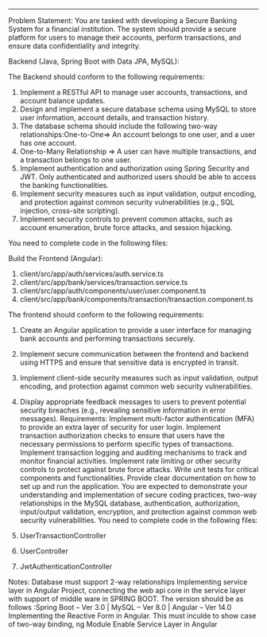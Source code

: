 ---
Problem Statement:
You are tasked with developing a Secure Banking System for a financial institution. The system should provide a secure platform for users to manage their accounts, perform transactions, and ensure data confidentiality and integrity. 

Backend (Java, Spring Boot with Data JPA, MySQL):

The Backend should conform to the following requirements:
1. Implement a RESTful API to manage user accounts, transactions, and account balance updates.
2. Design and implement a secure database schema using MySQL to store user information, account details, and transaction history. 
3. The database schema should include the following two-way relationships:One-to-One=> An account belongs to one user, and a user has one account.
4. One-to-Many Relationship => A user can have multiple transactions, and a transaction belongs to one user.
5. Implement authentication and authorization using Spring Security and JWT. Only authenticated and authorized users should be able to access the banking functionalities.
6. Implement security measures such as input validation, output encoding, and protection against common security vulnerabilities (e.g., SQL injection, cross-site scripting).
7. Implement security controls to prevent common attacks, such as account enumeration, brute force attacks, and session hijacking.

You need to complete code in the following files:

Build the Frontend (Angular):
1. client/src/app/auth/services/auth.service.ts
2. client/src/app/bank/services/transaction.service.ts
3. client/src/app/auth/components/user/user.component.ts
4. client/src/app/bank/components/transaction/transaction.component.ts

The frontend should conform to the following requirements:
1. Create an Angular application to provide a user interface for managing bank accounts and performing transactions securely.
2. Implement secure communication between the frontend and backend using HTTPS and ensure that sensitive data is encrypted in transit.
3. Implement client-side security measures such as input validation, output encoding, and protection against common web security vulnerabilities.
4. Display appropriate feedback messages to users to prevent potential security breaches (e.g., revealing sensitive information in error messages).
Requirements:
Implement multi-factor authentication (MFA) to provide an extra layer of security for user login.
Implement transaction authorization checks to ensure that users have the necessary permissions to perform specific types of transactions.
Implement transaction logging and auditing mechanisms to track and monitor financial activities.
Implement rate limiting or other security controls to protect against brute force attacks.
Write unit tests for critical components and functionalities.
Provide clear documentation on how to set up and run the application.
You are expected to demonstrate your understanding and implementation of secure coding practices, two-way relationships in the MySQL database, authentication, authorization, input/output validation, encryption, and protection against common web security vulnerabilities.
You need to complete code in the following files:

1. UserTransactionController
2. UserController
3. JwtAuthenticationController

Notes:
Database must support 2-way relationships
Implementing service layer in Angular Project, connecting the web api core in the service layer with support of middle ware in SPRING BOOT.
The version should be as follows :Spring Boot – Ver 3.0 | MySQL – Ver 8.0 | Angular – Ver 14.0
Implementing the Reactive Form in Angular. This must inculde to show case of two-way binding, ng Module
Enable Service Layer in Angular
